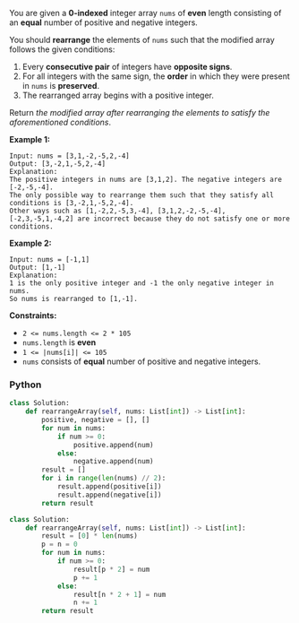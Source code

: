 You are given a  **0-indexed**  integer array  `nums`  of  **even**  length consisting of an  **equal**  number of
positive and negative integers.

You should  **rearrange**  the elements of  `nums`  such that the modified array follows the given conditions:

1. Every  **consecutive pair**  of integers have  **opposite signs**.
2. For all integers with the same sign, the  **order**  in which they were present in  `nums`  is  **preserved**.
3. The rearranged array begins with a positive integer.

Return  _the modified array after rearranging the elements to satisfy the aforementioned conditions_.

**Example 1:**

```
Input: nums = [3,1,-2,-5,2,-4]
Output: [3,-2,1,-5,2,-4]
Explanation:
The positive integers in nums are [3,1,2]. The negative integers are [-2,-5,-4].
The only possible way to rearrange them such that they satisfy all conditions is [3,-2,1,-5,2,-4].
Other ways such as [1,-2,2,-5,3,-4], [3,1,2,-2,-5,-4], [-2,3,-5,1,-4,2] are incorrect because they do not satisfy one or more conditions.  
```

**Example 2:**

```
Input: nums = [-1,1]
Output: [1,-1]
Explanation:
1 is the only positive integer and -1 the only negative integer in nums.
So nums is rearranged to [1,-1].
```

**Constraints:**

- `2 <= nums.length <= 2 * 105`
- `nums.length`  is  **even**
- `1 <= |nums[i]| <= 105`
- `nums`  consists of  **equal**  number of positive and negative integers.

### Python

```python
class Solution:
    def rearrangeArray(self, nums: List[int]) -> List[int]:
        positive, negative = [], []
        for num in nums:
            if num >= 0:
                positive.append(num)
            else:
                negative.append(num)
        result = []
        for i in range(len(nums) // 2):
            result.append(positive[i])
            result.append(negative[i])
        return result
```

```python
class Solution:
    def rearrangeArray(self, nums: List[int]) -> List[int]:
        result = [0] * len(nums)
        p = n = 0
        for num in nums:
            if num >= 0:
                result[p * 2] = num
                p += 1
            else:
                result[n * 2 + 1] = num
                n += 1
        return result
```